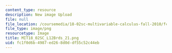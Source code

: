 ```yaml
---
content_type: resource
description: New image Upload
file: null
file_location: /coursemedia/18-02sc-multivariable-calculus-fall-2010/fc1f0d6b4987ed268d0ddf55c52c44eb_MIT18_02SC_L12Brds_21.png
file_type: image/png
resourcetype: Image
title: MIT18_02SC_L12Brds_21.png
uid: fc1f0d6b-4987-ed26-8d0d-df55c52c44eb
---
```

